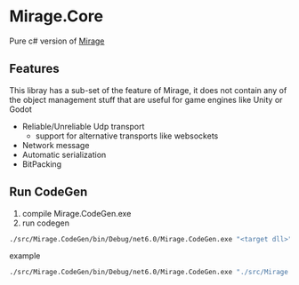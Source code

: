 # Mirage.Core

Pure c# version of [Mirage](https://github.com/MirageNet/Mirage)

## Features

This libray has a sub-set of the feature of Mirage, it does not contain any of the object management stuff that are useful for game engines like Unity or Godot

- Reliable/Unreliable Udp transport
    - support for alternative transports like websockets
- Network message
- Automatic serialization
- BitPacking

## Run CodeGen

1) compile Mirage.CodeGen.exe
2) run codegen
```sh
./src/Mirage.CodeGen/bin/Debug/net6.0/Mirage.CodeGen.exe "<target dll>"
```

example 
```sh
./src/Mirage.CodeGen/bin/Debug/net6.0/Mirage.CodeGen.exe "./src/Mirage.Core/bin/Debug/net6.0/Mirage.Core.dll"
```

